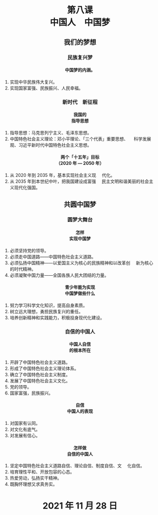 # <center>第八课<br />中国人&emsp;中国梦</center>

## <center>我们的梦想</center>

### <center>民族复兴梦</center>

#### <center>中国梦的内涵。</center>

1. 实现中华民族伟大复兴。
2. 实现国家富强、民族振兴、人民幸福。

### <center>新时代&emsp;新征程</center>

#### <center>我国的<br />指导思想</center>

1. 指导思想：马克思列宁主义、毛泽东思想。
2. 中国特色社会主义理论：邓小平理论、「三个代表」重要思想、
&ensp;&#160;&#160;科学发展观、习近平新时代中国特色社会主义思想。

#### <center>两个「十五年」目标<br />（2020 年 — 2050 年）</center>

1. 从 2020 年到 2035 年，基本实现社会主义现
&ensp;&#160;&#160;代化。
2. 从 2035 年到本世纪中叶，把我国建设成富强
&ensp;&#160;&#160;民主文明和谐美丽的社会主义现代化强国。

## <center>共圆中国梦</center>

### <center>圆梦大舞台</center>

#### <center>怎样<br />实现中国梦</center>

1. 必须坚持党的领导。
2. 必须走中国道路——中国特色社会主义道路。
3. 必须弘扬中国精神——以爱国主义为核心的民族精神和以改革创
&ensp;&#160;&#160;新为核心的时代精神。
4. 必须凝聚中国力量——全国各族人民大团结的力量。

#### <center>青少年能为实现<br />中国梦做些什么</center>

1. 努力学习科学文化知识，提高自身素质。
2. 树立远大理想，勇担民族复兴的重任。
3. 培养创新精神和实践能力，积极投身现代化建设。

### <center>自信的中国人</center>

#### <center>中国人自信<br />的根本所在</center>

1. 开辟了中国特色社会主义道路。
2. 形成了中国特色社会主义理论体系。
3. 确立了中国特色社会主义制度。
4. 发展了中国特色社会主义文化。
5. 党的领导。
6. 国家富强，民族振兴。

#### <center>自信<br />中国人的表现</center>

1. 对国家有认同。
2. 对文化有底气。
3. 对发展有信心。

#### <center>怎样做<br />自信的中国人</center>

1. 坚定中国特色社会主义道路自信、理论自信、制度自信、文
&ensp;&#160;&#160;化自信。
2. 培育理性平和、开放包容的心态。
3. 热爱劳动，弘扬实干精神。
4. 既胸怀理想又求真务实。

# <center>2021 年 11 月 28 日</center>